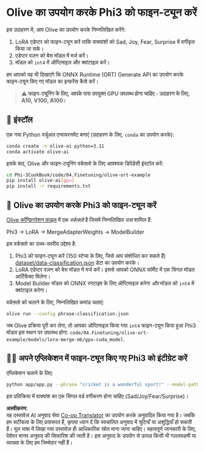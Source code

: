 <!--
CO_OP_TRANSLATOR_METADATA:
{
  "original_hash": "aed7639909ebbd1960507880cff2ae4c",
  "translation_date": "2025-04-04T17:15:51+00:00",
  "source_file": "code\\04.Finetuning\\olive-ort-example\\README.md",
  "language_code": "hi"
}
-->
# Olive का उपयोग करके Phi3 को फाइन-ट्यून करें

इस उदाहरण में, आप Olive का उपयोग करके निम्नलिखित करेंगे:

1. LoRA एडेप्टर को फाइन-ट्यून करें ताकि वाक्यांशों को Sad, Joy, Fear, Surprise में वर्गीकृत किया जा सके।
1. एडेप्टर वज़न को बेस मॉडल में मर्ज करें।
1. मॉडल को `int4` में ऑप्टिमाइज़ और क्वांटाइज़ करें।

हम आपको यह भी दिखाएंगे कि ONNX Runtime (ORT) Generate API का उपयोग करके फाइन-ट्यून किए गए मॉडल का इन्फ़रेंस कैसे करें।

> **⚠️ फाइन-ट्यूनिंग के लिए, आपके पास उपयुक्त GPU उपलब्ध होना चाहिए - उदाहरण के लिए, A10, V100, A100।**

## 💾 इंस्टॉल

एक नया Python वर्चुअल एन्वायरनमेंट बनाएं (उदाहरण के लिए, `conda` का उपयोग करके):

```bash
conda create -n olive-ai python=3.11
conda activate olive-ai
```

इसके बाद, Olive और फाइन-ट्यूनिंग वर्कफ़्लो के लिए आवश्यक डिपेंडेंसी इंस्टॉल करें:

```bash
cd Phi-3CookBook/code/04.Finetuning/olive-ort-example
pip install olive-ai[gpu]
pip install -r requirements.txt
```

## 🧪 Olive का उपयोग करके Phi3 को फाइन-ट्यून करें
[Olive कॉन्फ़िगरेशन फ़ाइल](../../../../../code/04.Finetuning/olive-ort-example/phrase-classification.json) में एक *वर्कफ़्लो* है जिसमें निम्नलिखित *पास* शामिल हैं:

Phi3 -> LoRA -> MergeAdapterWeights -> ModelBuilder

इस वर्कफ़्लो का उच्च-स्तरीय उद्देश्य है:

1. Phi3 को फाइन-ट्यून करें (150 स्टेप्स के लिए, जिसे आप संशोधित कर सकते हैं) [dataset/data-classification.json](../../../../../code/04.Finetuning/olive-ort-example/dataset/dataset-classification.json) डेटा का उपयोग करके।
1. LoRA एडेप्टर वज़न को बेस मॉडल में मर्ज करें। इससे आपको ONNX फॉर्मेट में एक सिंगल मॉडल आर्टिफैक्ट मिलेगा।
1. Model Builder मॉडल को ONNX रनटाइम के लिए ऑप्टिमाइज़ करेगा *और* मॉडल को `int4` में क्वांटाइज़ करेगा।

वर्कफ़्लो को चलाने के लिए, निम्नलिखित कमांड चलाएं:

```bash
olive run --config phrase-classification.json
```

जब Olive प्रक्रिया पूरी कर लेगा, तो आपका ऑप्टिमाइज़ किया गया `int4` फाइन-ट्यून किया हुआ Phi3 मॉडल इस स्थान पर उपलब्ध होगा: `code/04.Finetuning/olive-ort-example/models/lora-merge-mb/gpu-cuda_model`.

## 🧑‍💻 अपने एप्लिकेशन में फाइन-ट्यून किए गए Phi3 को इंटीग्रेट करें 

एप्लिकेशन चलाने के लिए:

```bash
python app/app.py --phrase "cricket is a wonderful sport!" --model-path models/lora-merge-mb/gpu-cuda_model
```

इस प्रतिक्रिया में वाक्यांश का एक सिंगल वर्ड वर्गीकरण होना चाहिए (Sad/Joy/Fear/Surprise)।

**अस्वीकरण**:  
यह दस्तावेज़ AI अनुवाद सेवा [Co-op Translator](https://github.com/Azure/co-op-translator) का उपयोग करके अनुवादित किया गया है। जबकि हम सटीकता के लिए प्रयासरत हैं, कृपया ध्यान दें कि स्वचालित अनुवाद में त्रुटियाँ या अशुद्धियाँ हो सकती हैं। मूल भाषा में लिखा गया दस्तावेज़ ही आधिकारिक स्रोत माना जाना चाहिए। महत्वपूर्ण जानकारी के लिए, पेशेवर मानव अनुवाद की सिफारिश की जाती है। इस अनुवाद के उपयोग से उत्पन्न किसी भी गलतफहमी या व्याख्या के लिए हम जिम्मेदार नहीं हैं।